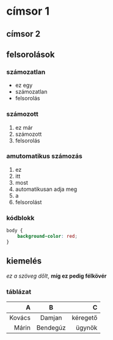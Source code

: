 # címsor 1
## címsor 2


## felsorolások

### számozatlan

- ez egy
- számozatlan
- felsorolás

### számozott

1. ez már
2. számozott 
3. felsorolás

### amutomatikus számozás
1. ez
1. itt
1. most
1. automatikusan adja meg
1. a
1. felsorolást

### kódblokk

```css
body {
    background-color: red;
}
```

## kiemelés

*ez a szöveg dőlt*, **míg ez pedig félkövér**


### táblázat

| A     | B      | C      |
|------:|:------:|-------:|
|Kovács |Damjan  |kéregető|
|Márin  |Bendegúz|ügynök  |